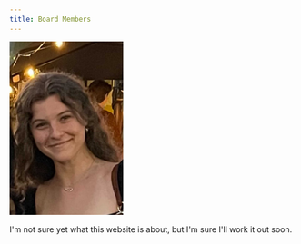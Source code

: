 ```yaml
---
title: Board Members
---
```


<img src="/assets/foundingMembers/katherine.jpg" alt="drawing" width="200"/>

I'm not sure yet what this website is about, but I'm sure I'll work it out soon.
